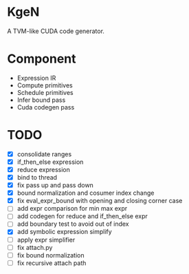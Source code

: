 # KgeN
A TVM-like CUDA code generator.

# Component
* Expression IR
* Compute primitives
* Schedule primitives
* Infer bound pass
* Cuda codegen pass

# TODO
- [x] consolidate ranges
- [x] if_then_else expression
- [x] reduce expression
- [x] bind to thread
- [x] fix pass up and pass down
- [x] bound normalization and cosumer index change
- [x] fix eval_expr_bound with opening and closing corner case
- [ ] add expr comparison for min max expr
- [ ] add codegen for reduce and if_then_else expr
- [ ] add boundary test to avoid out of index
- [x] add symbolic expression simplify
- [ ] apply expr simplifier
- [ ] fix attach.py
- [ ] fix bound normalization
- [ ] fix recursive attach path